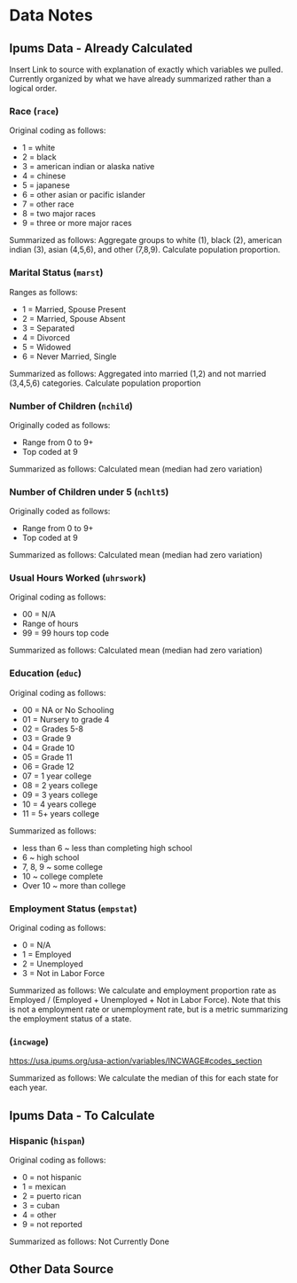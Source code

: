 # Data Notes

## Ipums Data - Already Calculated

Insert Link to source with explanation of exactly which variables we pulled. Currently organized by what we have already summarized rather than a logical order.


### Race (`race`)

Original coding as follows:
* 1 = white
* 2 = black
* 3 = american indian or alaska native
* 4 = chinese
* 5 = japanese
* 6 = other asian or pacific islander
* 7 = other race
* 8 = two major races
* 9 = three or more major races

Summarized as follows:
Aggregate groups to white (1), black (2), american indian (3), asian (4,5,6), and other (7,8,9). Calculate population proportion.

### Marital Status (`marst`)
Ranges as follows:
* 1 = Married, Spouse Present
* 2 = Married, Spouse Absent
* 3 = Separated
* 4 = Divorced
* 5 = Widowed
* 6 = Never Married, Single

Summarized as follows:
Aggregated into married (1,2) and not married (3,4,5,6) categories. Calculate population proportion

### Number of Children (`nchild`)
Originally coded as follows:
* Range from 0 to 9+
* Top coded at 9

Summarized as follows:
Calculated mean (median had zero variation)

### Number of Children under 5 (`nchlt5`)
Originally coded as follows:
* Range from 0 to 9+
* Top coded at 9

Summarized as follows:
Calculated mean (median had zero variation)

### Usual Hours Worked (`uhrswork`)
Original coding as follows:
* 00 = N/A
* Range of hours
* 99 = 99 hours top code

Summarized as follows:
Calculated mean (median had zero variation)

### Education (`educ`)
Original coding as follows:
* 00 = NA or No Schooling
* 01 = Nursery to grade 4
* 02 = Grades 5-8
* 03 = Grade 9
* 04 = Grade 10
* 05 = Grade 11
* 06 = Grade 12
* 07 = 1 year college
* 08 = 2 years college
* 09 = 3 years college
* 10 = 4 years college
* 11 = 5+ years college

Summarized as follows:
* less than 6 ~ less than completing high school
* 6 ~ high school
* 7, 8, 9 ~ some college
* 10 ~ college complete
* Over 10 ~ more than college

### Employment Status (`empstat`)
Original coding as follows:
* 0 = N/A
* 1 = Employed
* 2 = Unemployed
* 3 = Not in Labor Force

Summarized as follows:
We calculate and employment proportion rate as Employed / (Employed + Unemployed + Not in Labor Force). Note that this is not a employment rate or unemployment rate, but is a metric summarizing the employment status of a state.

### (`incwage`)
https://usa.ipums.org/usa-action/variables/INCWAGE#codes_section

Summarized as follows:
We calculate the median of this for each state for each year.

## Ipums Data - To Calculate

### Hispanic (`hispan`)
Original coding as follows:
* 0 = not hispanic
* 1 = mexican
* 2 = puerto rican
* 3 = cuban
* 4 = other
* 9 = not reported

Summarized as follows:
Not Currently Done



## Other Data Source

